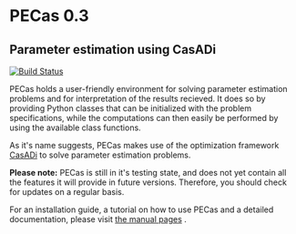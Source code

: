 PECas 0.3
=========

Parameter estimation using CasADi
---------------------------------

[![Build Status](https://travis-ci.org/adbuerger/PECas.svg?branch=for2.4)](https://travis-ci.org/adbuerger/PECas)

PECas holds a user-friendly environment for solving parameter estimation
problems and for interpretation of the results recieved. It does so by providing Python classes that can be initialized with the problem specifications, while the computations can then easily be performed by using the available class functions.

As it's name suggests, PECas makes use of the optimization framework
[CasADi](http://casadi.org) to solve parameter estimation
problems.

**Please note:** PECas is still in it's testing state, and does not yet contain all the features it will provide in future versions. Therefore, you should check for updates on a regular basis.

For an installation guide, a tutorial on how to use PECas and
a detailed documentation, please
visit [the manual pages](http://adbuerger.github.io/PECas) .
